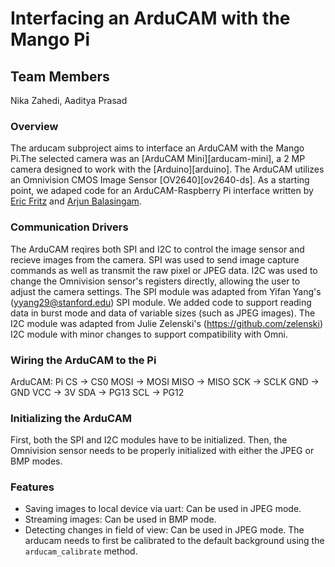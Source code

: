 # Interfacing an ArduCAM with the Mango Pi

## Team Members
Nika Zahedi, Aaditya Prasad


### Overview
The arducam subproject aims to interface an ArduCAM with the Mango Pi.The selected camera was an [ArduCAM Mini][arducam-mini], a 2 MP camera designed to work with the [Arduino][arduino]. The ArduCAM utilizes an Omnivision CMOS Image Sensor [OV2640][ov2640-ds]. As a starting point, we adaped code for an ArduCAM-Raspberry Pi interface written by [Eric Fritz](https://github.com/efritz09) and [Arjun Balasingam](https://github.com/arjunvb).

### Communication Drivers
The ArduCAM reqires both SPI and I2C to control the image sensor and recieve images from the camera. SPI was used to send image capture commands as well as transmit the raw pixel or JPEG data. I2C was used to change the Omnivision sensor's registers directly, allowing the user to adjust the camera settings.
The SPI module was adapted from Yifan Yang's (yyang29@stanford.edu) SPI module. We added code to support reading data in burst mode and data of variable sizes (such as JPEG images).
The I2C module was adapted from Julie Zelenski's (https://github.com/zelenski) I2C module with minor changes to support compatibility with Omni.

### Wiring the ArduCAM to the Pi
ArduCAM:  Pi
CS     -> CS0
MOSI   -> MOSI
MISO   -> MISO
SCK    -> SCLK
GND    -> GND
VCC    -> 3V
SDA    -> PG13
SCL    -> PG12

### Initializing the ArduCAM
First, both the SPI and I2C modules have to be initialized. Then, the Omnivision sensor needs to be properly initialized with either the JPEG or BMP modes. 

### Features
* Saving images to local device via uart: Can be used in JPEG mode.
* Streaming images: Can be used in BMP mode.
* Detecting changes in field of view: Can be used in JPEG mode. The arducam needs to first be calibrated to the default background using the `arducam_calibrate` method.

